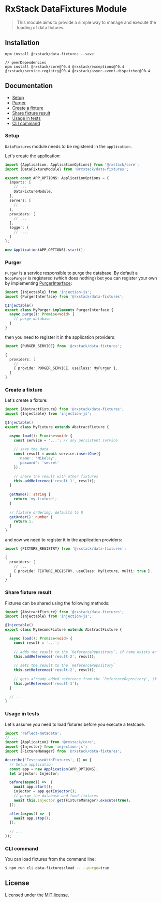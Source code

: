# RxStack DataFixtures Module

> This module aims to provide a simple way to manage and execute the loading of data fixtures.

## Installation

```
npm install @rxstack/data-fixtures --save

// peerDependencies
npm install @rxstack/core@^0.4 @rxstack/exceptions@^0.4 @rxstack/service-registry@^0.4 @rxstack/async-event-dispatcher@^0.4
```

## Documentation

* [Setup](#setup)
* [Purger](#purger)
* [Create a fixture](#create-fixture)
* [Share fixture result](#share-fixture)
* [Usage in tests](#usage-tests)
* [CLI command](#cli-command)


### <a name="setup"></a>  Setup
`DataFixtures` module needs to be registered in the `application`. 

Let's create the application:

```typescript
import {Application, ApplicationOptions} from '@rxstack/core';
import {DataFixtureModule} from '@rxstack/data-fixtures';

export const APP_OPTIONS: ApplicationOptions = {
  imports: [
    // ...
    DataFixtureModule,
  ],
  servers: [
    // ...
  ], 
  providers: [
    // ...
  ], 
  logger: {
    // ....
  }
};

new Application(APP_OPTIONS).start();
```

### <a name="purger"></a> Purger 
`Purger` is a service responsible to purge the database. By default a `NoopPurger` is registered (which does nothing) but
you can register your own by implementing [PurgerInterface](./src/interfaces.ts):

```typescript
import {Injectable} from 'injection-js';
import {PurgerInterface} from '@rxstack/data-fixtures';

@Injectable()
export class MyPurger implements PurgerInterface {
  async purge(): Promise<void> { 
    // purge database
  }
}
```
then you need to register it in the application providers:

```typescript
import {PURGER_SERVICE} from '@rxstack/data-fixtures';

{
  providers: [
    // ...
    { provide: PURGER_SERVICE, useClass: MyPurger },
  ]
}
```

### <a name="create-fixture"></a>  Create a fixture
Let's create a fixture:

```typescript
import {AbstractFixture} from '@rxstack/data-fixtures';
import {Injectable} from 'injection-js';

@Injectable()
export class MyFixture extends AbstractFixture {

  async load(): Promise<void> {
    const service = '...'; // any persistent service
    
    // save the data
    const result = await service.insertOne({
      'name': 'Nikolay',
      'pasword': 'secret'
    });
    
    // share the result with other fixtures
    this.addReference('result-1', result);
  }
  
  getName(): string {
    return 'my-fixture';
  }
  
  // fixture ordering, defaults to 0
  getOrder(): number {
    return 1;
  }
}
```

and now we need to register it in the application providers:

```typescript
import {FIXTURE_REGISTRY} from '@rxstack/data-fixtures';

{
  providers: [
    // ...
    { provide: FIXTURE_REGISTRY, useClass: MyFixture, multi: true },
  ]
}
```

### <a name="share-fixture"></a>  Share fixture result

Fixtures can be shared using the following methods:

```typescript
import {AbstractFixture} from '@rxstack/data-fixtures';
import {Injectable} from 'injection-js';

@Injectable()
export class MySecondFixture extends AbstractFixture {

  async load(): Promise<void> {
    const result = '...';
    
    // adds the result to the `ReferenceRepository`, if name exists an exception will be thrown
    this.addReference('result-2', result);
    
    // sets the result to the `ReferenceRepository`
    this.setReference('result-2', result);
    
    // gets already added reference from the `ReferenceRepository`, if name does not exist an exception will be thrown
    this.getReference('result-1');
  }

  // ...
}
```

### <a name="usage-in-tests"></a>  Usage in tests
Let's assume you need to load fixtures before you execute a testcase.

```typescript
import 'reflect-metadata';
// ...
import {Application} from '@rxstack/core';
import {Injector} from 'injection-js';
import {FixtureManager} from '@rxstack/data-fixtures';

describe('TestcaseWithFixtures', () => {
  // Setup application
  const app = new Application(APP_OPTIONS);
  let injector: Injector;

  before(async() =>  {
    await app.start();
    injector = app.getInjector();
    // purge the database and load fixtures
    await this.injector.get(FixtureManager).execute(true);
  });

  after(async() =>  {
    await app.stop();
  });
  
  // ...
});
```

### <a name="cli-command"></a> CLI command
You can load fixtures from the command line:

```bash
$ npm run cli data-fixtures:load -- --purge=true
```

## License

Licensed under the [MIT license](../../LICENSE).